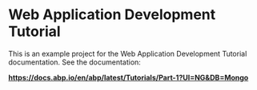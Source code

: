 # Web Application Development Tutorial

This is an example project for the Web Application Development Tutorial documentation. See the documentation:

**https://docs.abp.io/en/abp/latest/Tutorials/Part-1?UI=NG&DB=Mongo**